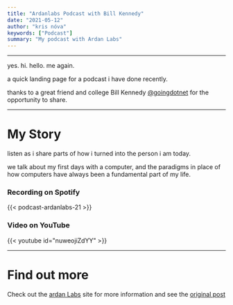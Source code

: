 ```yaml
---
title: "Ardanlabs Podcast with Bill Kennedy"
date: "2021-05-12"
author: "kris nóva"
keywords: ["Podcast"]
summary: "My podcast with Ardan Labs"
---
```

---

yes. hi. hello. me again.

a quick landing page for a podcast i have done recently.

thanks to a great friend and college Bill Kennedy [@goingdotnet](https://twitter.com/goinggodotnet) for the opportunity to share.

---

# My Story

listen as i share parts of how i turned into the person i am today.

we talk about my first days with a computer, and the paradigms in place of how computers have always been a fundamental part of my life.


### Recording on Spotify

{{< podcast-ardanlabs-21 >}}

### Video on YouTube

{{< youtube id="nuweojiZdYY" >}}

---

# Find out more

Check out the [ardan Labs](https://ardanlabs.buzzsprout.com/1466944) site for more information and see the [original post](https://ardanlabs.buzzsprout.com/1466944/8506388-finding-your-superpower-with-kris-nova)